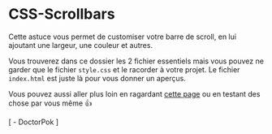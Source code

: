 # CSS-Scrollbars

Cette astuce vous permet de customiser votre barre de scroll, en lui ajoutant une largeur, une couleur et autres.

Vous trouverez dans ce dossier les 2 fichier essentiels mais vous pouvez ne garder que le fichier `style.css` et le racorder à votre projet.
Le fichier `index.html` est juste là pour vous donner un aperçus.

Vous pouvez aussi aller plus loin en ragardant [cette page](https://developer.mozilla.org/en-US/docs/Web/CSS/::-webkit-scrollbar) ou en testant des chose par vous même :thumbsup:

  [ - DoctorPok ]

